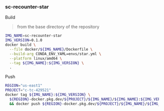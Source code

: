 ### sc-recounter-star

Build

> from the base directory of the repository

```bash
IMG_NAME=sc-recounter-star
IMG_VERSION=0.1.0
docker build \
  --file docker/${IMG_NAME}/Dockerfile \
  --build-arg CONDA_ENV_YAML=envs/star.yml \
  --platform linux/amd64 \
  --tag ${IMG_NAME}:${IMG_VERSION} \
  .
```

Push

```bash
REGION="us-east1"
PROJECT="c-tc-429521"
docker tag ${IMG_NAME}:${IMG_VERSION} \
  ${REGION}-docker.pkg.dev/${PROJECT}/${IMG_NAME}/${IMG_NAME}:${IMG_VERSION} \
  && docker push ${REGION}-docker.pkg.dev/${PROJECT}/${IMG_NAME}/${IMG_NAME}:${IMG_VERSION}
```
